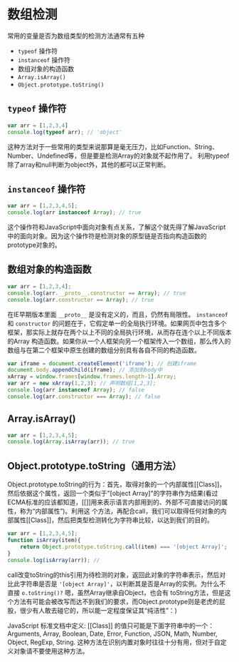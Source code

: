 # 数组检测

常用的变量是否为数组类型的检测方法通常有五种

- `typeof` 操作符
- `instanceof` 操作符
- 数组对象的构造函数
- `Array.isArray()`
- `Object.prototype.toString()`

## `typeof` 操作符

```javascript
var arr = [1,2,3,4]
console.log(typeof arr); // 'object'
```

这种方法对于一些常用的类型来说那算是毫无压力，比如Function、String、Number、Undefined等，但是要是检测Array的对象就不起作用了。 利用typeof除了array和null判断为object外，其他的都可以正常判断。

## `instanceof` 操作符

```javascript
var arr = [1,2,3,4,5];
console.log(arr instanceof Array); // true
```

这个操作符和JavaScript中面向对象有点关系，了解这个就先得了解JavaScript中的面向对象。因为这个操作符是检测对象的原型链是否指向构造函数的prototype对象的。

## 数组对象的构造函数

```javascript
var arr = [1,2,3,4];
console.log(arr.__proto__.constructor == Array); // true
console.log(arr.constructor == Array); // true 
```

在IE早期版本里面 `__proto__` 是没有定义的，而且，仍然有局限性。 `instanceof` 和 `constructor` 的问题在于，它假定单一的全局执行环境。如果网页中包含多个框架，那实际上就存在两个以上不同的全局执行环境，从而存在连个以上不同版本的Array
构造函数。如果你从一个人框架向另一个框架传入一个数组，那么传入的数组与在第二个框架中原生创建的数组分别具有各自不同的构造函数。

```javascript
var iframe = document.createElement('iframe'); // 创建iframe
document.body.appendChild(iframe); // 添加到body中
xArray = window.frames[window.frames.length-1].Array;
var arr = new xArray(1,2,3); // 声明数组[1,2,3];
console.log(arr instanceof Array); // false
console.log(arr.constructor === Array); // false
```

## Array.isArray()

```javascript
var arr = [1,2,3,4,5];
console.log(Array.isArray(arr)); // true
```

## Object.prototype.toString（通用方法）

Object.prototype.toString的行为：首先，取得对象的一个内部属性[[Class]]，然后依据这个属性，返回一个类似于"[object Array]"的字符串作为结果(看过ECMA标准的应该都知道，[[]]用来表示语言内部用到的、外部不可直接访问的属性，称为“内部属性”)。利用这 个方法，再配合call，我们可以取得任何对象的内部属性[[Class]]，然后把类型检测转化为字符串比较，以达到我们的目的。

```javascript
var arr = [1,2,3,4,5];
function isArray(item){
    return Object.prototype.toString.call(item) === '[object Array]';
}
console.log(isArray(arr)); // 
```

call改变toString的this引用为待检测的对象，返回此对象的字符串表示，然后对比此字符串是否是 `'[object Array]'`，以判断其是否是Array的实例。为什么不直接 `o.toString()?` 嗯，虽然Array继承自Object，也会有 toString方法，但是这个方法有可能会被改写而达不到我们的要求，而Object.prototype则是老虎的屁股，很少有人敢去碰它的，所以能一定程度保证其“纯洁性”：) 

JavaScript 标准文档中定义: [[Class]] 的值只可能是下面字符串中的一个： Arguments, Array, Boolean, Date, Error, Function, JSON, Math, Number, Object, RegExp, String. 
这种方法在识别内置对象时往往十分有用，但对于自定义对象请不要使用这种方法。